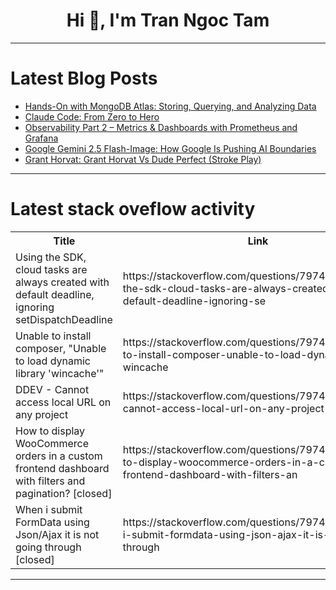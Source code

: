 <h1 align="center">Hi 👋, I'm Tran Ngoc Tam</h1>

---

# Latest Blog Posts 
<!-- BLOG-POST-LIST:START -->
- [Hands-On with MongoDB Atlas: Storing, Querying, and Analyzing Data](https://dev.to/rakesh_pranavks23cb037/hands-on-with-mongodb-atlas-storing-querying-and-analyzing-data-2i7p)
- [Claude Code: From Zero to Hero](https://dev.to/dani_avila7/claude-code-from-zero-to-hero-4kcm)
- [Observability Part 2 – Metrics &amp; Dashboards with Prometheus and Grafana](https://dev.to/jungledev/observability-part-2-metrics-dashboards-with-prometheus-and-grafana-fib)
- [Google Gemini 2.5 Flash-Image: How Google Is Pushing AI Boundaries](https://dev.to/alifar/google-gemini-25-flash-image-how-google-is-pushing-ai-boundaries-2dkh)
- [Grant Horvat: Grant Horvat Vs Dude Perfect &lpar;Stroke Play&rpar;](https://dev.to/youtube_golf/grant-horvat-grant-horvat-vs-dude-perfect-stroke-play-m6g)
<!-- BLOG-POST-LIST:END -->

---

# Latest stack oveflow activity
<table>
  <tr><th>Title</th><th>Link</th></tr>
  <!-- STACKOVERFLOW:START --><tr><td>Using the SDK, cloud tasks are always created with default deadline, ignoring setDispatchDeadline</td><td>https://stackoverflow.com/questions/79746978/using-the-sdk-cloud-tasks-are-always-created-with-default-deadline-ignoring-se</td></tr><tr><td>Unable to install composer, &quot;Unable to load dynamic library &#39;wincache&#39;&quot;</td><td>https://stackoverflow.com/questions/79746953/unable-to-install-composer-unable-to-load-dynamic-library-wincache</td></tr><tr><td>DDEV - Cannot access local URL on any project</td><td>https://stackoverflow.com/questions/79746868/ddev-cannot-access-local-url-on-any-project</td></tr><tr><td>How to display WooCommerce orders in a custom frontend dashboard with filters and pagination? [closed]</td><td>https://stackoverflow.com/questions/79746611/how-to-display-woocommerce-orders-in-a-custom-frontend-dashboard-with-filters-an</td></tr><tr><td>When i submit FormData using Json/Ajax it is not going through [closed]</td><td>https://stackoverflow.com/questions/79746516/when-i-submit-formdata-using-json-ajax-it-is-not-going-through</td></tr><!-- STACKOVERFLOW:END -->
</table>

---


